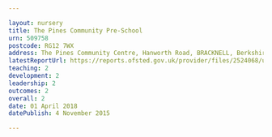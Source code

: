 ```yaml
---

layout: nursery
title: The Pines Community Pre-School
urn: 509758
postcode: RG12 7WX
address: The Pines Community Centre, Hanworth Road, BRACKNELL, Berkshire, RG12 7WX
latestReportUrl: https://reports.ofsted.gov.uk/provider/files/2524068/urn/509758.pdf
teaching: 2
development: 2
leadership: 2
outcomes: 2
overall: 2
date: 01 April 2018 
datePublish: 4 November 2015

---
```

